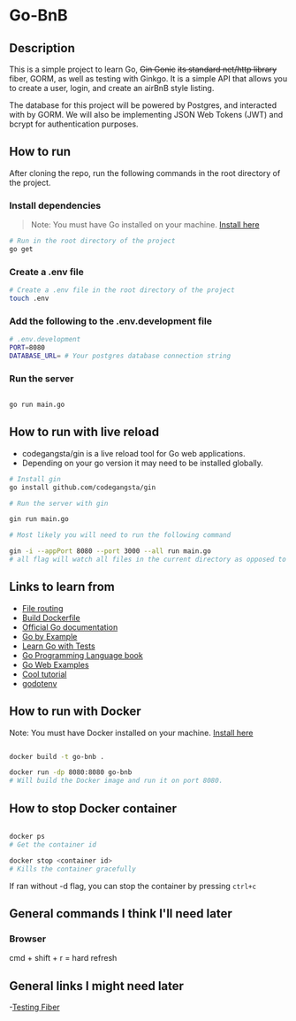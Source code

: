 # Go-BnB

## Description
This is a simple project to learn Go, ~~Gin Gonic~~ ~~its standard net/http library~~ fiber, GORM, as well as testing with Ginkgo. It is a simple API that allows you to create a user, login, and create an airBnB style listing.

The database for this project will be powered by Postgres, and interacted with by GORM. We will also be implementing JSON Web Tokens (JWT) and bcrypt for authentication purposes.

## How to run

After cloning the repo, run the following commands in the root directory of the project.
### Install dependencies
> Note: You must have Go installed on your machine.
[Install here](https://golang.org/doc/install)

```bash
# Run in the root directory of the project
go get
```

### Create a .env file

```bash
# Create a .env file in the root directory of the project
touch .env
```

### Add the following to the .env.development file

```bash
# .env.development
PORT=8080
DATABASE_URL= # Your postgres database connection string
```

### Run the server

```bash

go run main.go

```

## How to run with live reload

- codegangsta/gin is a live reload tool for Go web applications.
- Depending on your go version it may need to be installed globally.

```bash
# Install gin
go install github.com/codegangsta/gin

# Run the server with gin

gin run main.go

# Most likely you will need to run the following command

gin -i --appPort 8080 --port 3000 --all run main.go
# all flag will watch all files in the current directory as opposed to just go files.

```
## Links to learn from
- [File routing](https://stackoverflow.com/questions/42967235/golang-gin-gonic-split-routes-into-multiple-files)
- [Build Dockerfile](https://hub.docker.com/_/golang)
- [Official Go documentation](https://tour.golang.org/welcome/1)
- [Go by Example](https://gobyexample.com/)
- [Learn Go with Tests](https://quii.gitbook.io/learn-go-with-tests/)
- [Go Programming Language book](https://www.gopl.io/)
- [Go Web Examples](https://github.com/hoanhan101/go-web-examples)
- [Cool tutorial](https://go.dev/doc/articles/wiki/)
- [godotenv](https://github.com/joho/godotenv)


## How to run with Docker

Note: You must have Docker installed on your machine.
[Install here](https://docs.docker.com/get-docker/)
```bash

docker build -t go-bnb .

docker run -dp 8080:8080 go-bnb
# Will build the Docker image and run it on port 8080.
```

## How to stop Docker container
```bash

docker ps
# Get the container id

docker stop <container id>
# Kills the container gracefully

```

If ran without -d flag, you can stop the container by pressing `ctrl+c`

## General commands I think I'll need later

### Browser

cmd + shift + r = hard refresh

## General links I might need later

-[Testing Fiber](https://dev.to/koddr/go-fiber-by-examples-testing-the-application-1ldf)